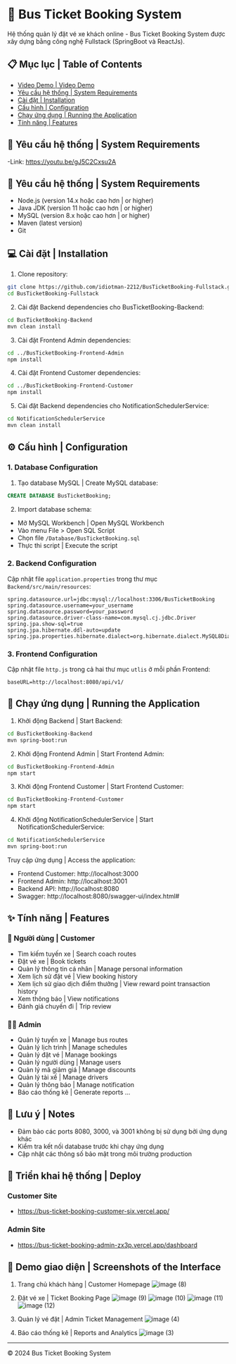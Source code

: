 # 🚌 Bus Ticket Booking System

Hệ thống quản lý đặt vé xe khách online - Bus Ticket Booking System được xây dựng bằng công nghệ Fullstack (SpringBoot và ReactJs).

## 📋 Mục lục | Table of Contents
- [Video Demo | Video Demo](#video-demo)
- [Yêu cầu hệ thống | System Requirements](#yêu-cầu-hệ-thống--system-requirements)
- [Cài đặt | Installation](#cài-đặt--installation)
- [Cấu hình | Configuration](#cấu-hình--configuration)
- [Chạy ứng dụng | Running the Application](#chạy-ứng-dụng--running-the-application)
- [Tính năng | Features](#tính-năng--features)

## 🔧 Yêu cầu hệ thống | System Requirements
-Link: https://youtu.be/gJ5C2Cxsu2A

## 🔧 Yêu cầu hệ thống | System Requirements

- Node.js (version 14.x hoặc cao hơn | or higher)
- Java JDK (version 11 hoặc cao hơn | or higher)
- MySQL (version 8.x hoặc cao hơn | or higher)
- Maven (latest version)
- Git

## 💻 Cài đặt | Installation

1. Clone repository:
```bash
git clone https://github.com/idiotman-2212/BusTicketBooking-Fullstack.git
cd BusTicketBooking-Fullstack
```

2. Cài đặt Backend dependencies cho BusTicketBooking-Backend:
```bash
cd BusTicketBooking-Backend
mvn clean install
```

3. Cài đặt Frontend Admin dependencies:
```bash
cd ../BusTicketBooking-Frontend-Admin
npm install
```

4. Cài đặt Frontend Customer dependencies:
```bash
cd ../BusTicketBooking-Frontend-Customer
npm install
```

5. Cài đặt Backend dependencies cho NotificationSchedulerService:
```bash
cd NotificationSchedulerService
mvn clean install
```

## ⚙️ Cấu hình | Configuration

### 1. Database Configuration

1. Tạo database MySQL | Create MySQL database:
```sql
CREATE DATABASE BusTicketBooking;
```

2. Import database schema:
- Mở MySQL Workbench | Open MySQL Workbench
- Vào menu File > Open SQL Script
- Chọn file `/Database/BusTicketBooking.sql`
- Thực thi script | Execute the script

### 2. Backend Configuration

Cập nhật file `application.properties` trong thư mục `Backend/src/main/resources`:
```properties
spring.datasource.url=jdbc:mysql://localhost:3306/BusTicketBooking
spring.datasource.username=your_username
spring.datasource.password=your_password
spring.datasource.driver-class-name=com.mysql.cj.jdbc.Driver
spring.jpa.show-sql=true
spring.jpa.hibernate.ddl-auto=update
spring.jpa.properties.hibernate.dialect=org.hibernate.dialect.MySQL8Dialect
```

### 3. Frontend Configuration

Cập nhật file `http.js` trong cả hai thư mục `utlis` ở mỗi phần Frontend:
```env
baseURL=http://localhost:8080/api/v1/
```

## 🚀 Chạy ứng dụng | Running the Application

1. Khởi động Backend | Start Backend:
```bash
cd BusTicketBooking-Backend
mvn spring-boot:run
```

2. Khởi động Frontend Admin | Start Frontend Admin:
```bash
cd BusTicketBooking-Frontend-Admin
npm start
```

3. Khởi động Frontend Customer | Start Frontend Customer:
```bash
cd BusTicketBooking-Frontend-Customer
npm start
```

4. Khởi động NotificationSchedulerService | Start NotificationSchedulerService:
```bash
cd NotificationSchedulerService
mvn spring-boot:run
```

Truy cập ứng dụng | Access the application:
- Frontend Customer: http://localhost:3000
- Frontend Admin: http://localhost:3001
- Backend API: http://localhost:8080
- Swagger: http://localhost:8080/swagger-ui/index.html#

## ✨ Tính năng | Features

### 👤 Người dùng | Customer
- Tìm kiếm tuyến xe | Search coach routes
- Đặt vé xe | Book tickets
- Quản lý thông tin cá nhân | Manage personal information
- Xem lịch sử đặt vé | View booking history
- Xem lịch sử giao dịch điểm thưởng | View reward point transaction history
- Xem thông báo | View notifications
- Đánh giá chuyến đi | Trip review

### 👨‍💼 Admin
- Quản lý tuyến xe | Manage bus routes
- Quản lý lịch trình | Manage schedules
- Quản lý đặt vé | Manage bookings
- Quản lý người dùng | Manage users
- Quản lý mã giảm giá | Manage discounts
- Quản lý tài xế | Manage drivers
- Quản lý thông báo | Manage notification
- Báo cáo thống kê | Generate reports
...

## 📝 Lưu ý | Notes

- Đảm bảo các ports 8080, 3000, và 3001 không bị sử dụng bởi ứng dụng khác
- Kiểm tra kết nối database trước khi chạy ứng dụng
- Cập nhật các thông số bảo mật trong môi trường production

## 🚀 Triển khai hệ thống | Deploy

### Customer Site
- https://bus-ticket-booking-customer-six.vercel.app/

### Admin Site
- https://bus-ticket-booking-admin-zx3p.vercel.app/dashboard


## 📸 Demo giao diện | Screenshots of the Interface
1. Trang chủ khách hàng | Customer Homepage
![image (8)](https://github.com/user-attachments/assets/2c1094b8-92e3-429d-b957-3e3cbddea740)

2. Đặt vé xe | Ticket Booking Page
![image (9)](https://github.com/user-attachments/assets/5c627e46-d295-4c6c-a4d9-c07453360d8c)
![image (10)](https://github.com/user-attachments/assets/3f6e7f86-995f-4954-97fc-b915c3517242)
![image (11)](https://github.com/user-attachments/assets/2da06ee6-92f0-4ab9-99a8-dd6e10ffd20d)
![image (12)](https://github.com/user-attachments/assets/16672a1e-5447-4049-84ac-a2d32de13535)

3. Quản lý vé đặt | Admin Ticket Management
![image (4)](https://github.com/user-attachments/assets/a9443eef-1156-4e6d-9749-44fb92d703fd)

4. Báo cáo thống kê | Reports and Analytics
![image (3)](https://github.com/user-attachments/assets/0b9e7532-4fc4-4329-97d7-b013cff33712)

---
© 2024 Bus Ticket Booking System
